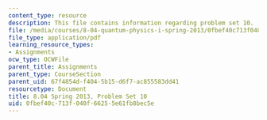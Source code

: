 ```yaml
---
content_type: resource
description: This file contains information regarding problem set 10.
file: /media/courses/8-04-quantum-physics-i-spring-2013/0fbef40c713f040f66255e61fb8bec5e_MIT8_04S13_ps10.pdf
file_type: application/pdf
learning_resource_types:
- Assignments
ocw_type: OCWFile
parent_title: Assignments
parent_type: CourseSection
parent_uid: 67f4854d-f404-5b15-d6f7-ac855583dd41
resourcetype: Document
title: 8.04 Spring 2013, Problem Set 10
uid: 0fbef40c-713f-040f-6625-5e61fb8bec5e
---
```


